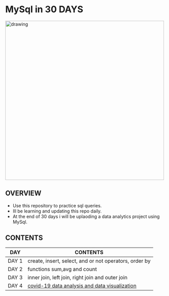 # MySql in 30 DAYS
<img src=https://user-images.githubusercontent.com/66214509/128676671-fc919427-a041-4e86-a985-684596ccfe2e.JPG alt="drawing" width="500" class='center'>

## OVERVIEW
* Use this repository to practice sql queries.
* Ill be learning and updating this repo daily.
* At the end of 30 days i will be uplaoding a data analytics project using MySql.

## CONTENTS
|   DAY   | CONTENTS                                                                                                                      |
|----     | -----                                                                                                                         |
|  DAY 1  | create, insert, select, and or not operators, order by                                                                        |
|  DAY 2  | functions sum,avg and count                                                                                                   |
| DAY 3   | inner join, left join, right join and outer join                                                                              |
|DAY 4    | [covid-19 data analysis and data visualization](https://github.com/srikanth2102/COVID-19-Data-Analysis-and-Data-Visualisation)|
